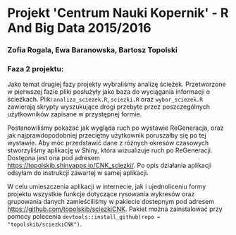
# Projekt 'Centrum Nauki Kopernik' -  R And Big Data 2015/2016
### Zofia Rogala, Ewa Baranowska, Bartosz Topolski

### Faza 2 projektu:
Jako temat drugiej fazy projekty wybraliśmy analizę ścieżek. Przetworzone w pierwszej fazie pliki posłużyły jako baza do wyciągania informacji o ścieżkach.
Pliki `analiza_sciezek.R`, `sciezki.R` oraz `wybor_sciezek.R` zawierają skrypty wyszukujące drogi przebyte przez poszczególnych użytkowników zapisane w przystępnej
formie. 

Postanowiliśmy pokazać jak wygląda ruch po wystawie ReGeneracja, oraz jak najprawdopodobniej przeciętny użytkownik poruszałby się po tej wystawie. Aby móc przedstawić
dane z różnych okresów czasowych stworzyliśmy aplikację w Shiny, która wizualizuje ruch po ReGeneracji. Dostępna jest ona pod adresem  https://topolskib.shinyapps.io/CNK_sciezki/.
Po opis działania aplikacji odsyłam do instrukcji zawartej w samej aplikacji.

W celu umieszczenia aplikacji w internecie, jak i ujednoliceniu formy projektu wszystkie funkcje dotyczące rysowania wykresów oraz grupowania danych zamieściliśmy w pakiecie dostepnym
pod adresem https://github.com/topolskib/sciezkiCNK. Pakiet można zainstalować przy pomocy polecenia `devtools::install_github(repo = "topolskib/sciezkiCNK")`. 

